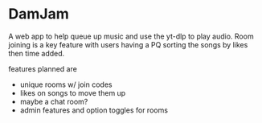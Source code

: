 # DamJam
A web app to help queue up music and use the yt-dlp to play audio. Room joining is a key feature with users having a PQ sorting the songs by likes then time added.

features planned are
- unique rooms w/ join codes
- likes on songs to move them up
- maybe a chat room?
- admin features and option toggles for rooms

